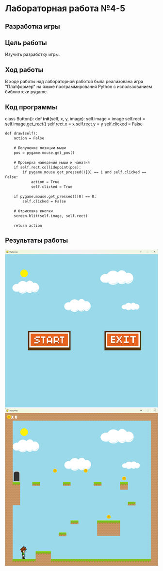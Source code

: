 # Лабораторная работа №4-5

## Разработка игры

## Цель работы
Изучить разработку игры.

## Ход работы
В ходе работы над лабораторной работой была реализована игра "Платформер" на языке программирования Python с использованием библиотеки pygame.

## Код программы

class Button():
    def __init__(self, x, y, image):
        self.image = image
        self.rect = self.image.get_rect()
        self.rect.x = x
        self.rect.y = y
        self.clicked = False

    def draw(self):
        action = False

        # Получение позиции мыши
        pos = pygame.mouse.get_pos()

        # Проверка наведения мыши и нажатия
        if self.rect.collidepoint(pos):
            if pygame.mouse.get_pressed()[0] == 1 and self.clicked == False:
                action = True
                self.clicked = True

        if pygame.mouse.get_pressed()[0] == 0:
            self.clicked = False

        # Отрисовка кнопки
        screen.blit(self.image, self.rect)

        return action

## Результаты работы

![](images/menu.png)
![](images/game.png)
